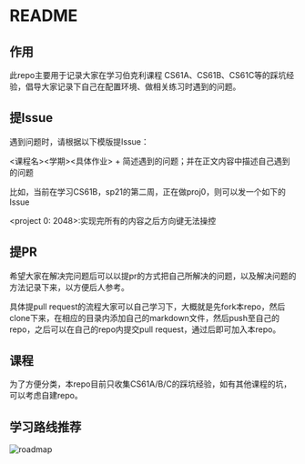# README

## 作用

此repo主要用于记录大家在学习伯克利课程 CS61A、CS61B、CS61C等的踩坑经验，倡导大家记录下自己在配置环境、做相关练习时遇到的问题。

## 提Issue

遇到问题时，请根据以下模版提Issue：

<课程名><学期><具体作业> + 简述遇到的问题；并在正文内容中描述自己遇到的问题

比如，当前在学习CS61B，sp21的第二周，正在做proj0，则可以发一个如下的Issue

<CS61B><sp21><project 0: 2048>:实现完所有的内容之后方向键无法操控

## 提PR

希望大家在解决完问题后可以以提pr的方式把自己所解决的问题，以及解决问题的方法记录下来，以方便后人参考。

具体提pull request的流程大家可以自己学习下，大概就是先fork本repo，然后clone下来，在相应的目录内添加自己的markdown文件，然后push至自己的repo，之后可以在自己的repo内提交pull request，通过后即可加入本repo。

## 课程

为了方便分类，本repo目前只收集CS61A/B/C的踩坑经验，如有其他课程的坑，可以考虑自建repo。

## 学习路线推荐

![roadmap](https://picgo-1252947055.cos.ap-guangzhou.myqcloud.com/771648117698_.pic.jpg)